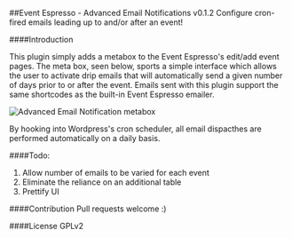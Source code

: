 ##Event Espresso - Advanced Email Notifications v0.1.2
Configure cron-fired emails leading up to and/or after an event!

####Introduction

This plugin simply adds a metabox to the Event Espresso's edit/add event pages. The meta box, seen below, sports a simple interface which allows the user to activate drip emails that will automatically send a given number of days prior to or after the event. Emails sent with this plugin support the same shortcodes as the built-in Event Espresso emailer. 

![Advanced Email Notification metabox](https://raw.github.com/Swingline0/event-espresso-advanced-email-notifications/master/screenshot-1.png)

By hooking into Wordpress's cron scheduler, all email dispacthes are performed automatically on a daily basis. 

####Todo:
1. Allow number of emails to be varied for each event
2. Eliminate the reliance on an additional table
3. Prettify UI

####Contribution
Pull requests welcome :)

####License
GPLv2
